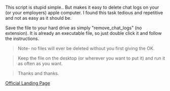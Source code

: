This script is stupid simple.. But makes it easy to delete chat logs on your (or your employers) apple computer. I found this task tedious and repetitive and not as easy as it should be.

Save the file to your hard drive as simply "remove_chat_logs" (no extension). It is already an executable file, so just double click it and follow the instructions.



> Note- no files will ever be deleted without you first giving the OK. 

> Keep the file on the desktop (or wherever you want to put it) and run it as often as you want.

> Thanks and thanks.

[Official Landing Page](http://joshpopenyc.github.io/Shell-Scripts/)
